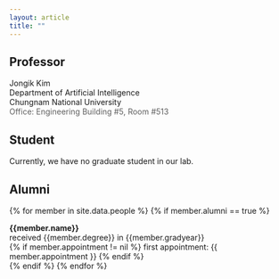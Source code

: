 ```yaml
---
layout: article
title: ""
---
```


## Professor

<div class="grid">
  <div class="cell cell--auto">
	  <div>
      Jongik Kim 
      <script type="text/javascript">
      var email="jongik"
      var domain="cnu.ac.kr"
      document.write("<a style=text-decoration:none href="+"mail"+"to:"+email+"@"+domain+">"+"<i class=\"fas fa-envelope fa-fw\"><\/i>"+"<\/a>")
      </script>
      <a href="https://jongikkim.github.io"><i class="fas fa-home fa-fw"></i></a>
      </div>
	  <div> Department of Artificial Intelligence </div>
	  <div> Chungnam National University </div>
	  <div style="color: #606060; font-size: 1em;">
      Office: Engineering Building #5, Room #513
	  </div>
  </div>
</div>

## Student
Currently, we have no graduate student in our lab.

## Alumni
{% for member in site.data.people %}
    {% if member.alumni == true %}
<div class="grid">
  <div class="cell cell--auto">
	  <div style="font-size: 1em; font-weight: bolder;">{{member.name}}</div>
	  <div style="font-size: 1em;"> received {{member.degree}} in {{member.gradyear}}</div>
	  <div style="font-size: 1em;">
          {% if member.appointment != nil %}
              first appointment: {{ member.appointment }}
          {% endif %}
          </div>
  </div>
</div>

<div class="m-3"></div>
    {% endif %}
{% endfor %}
